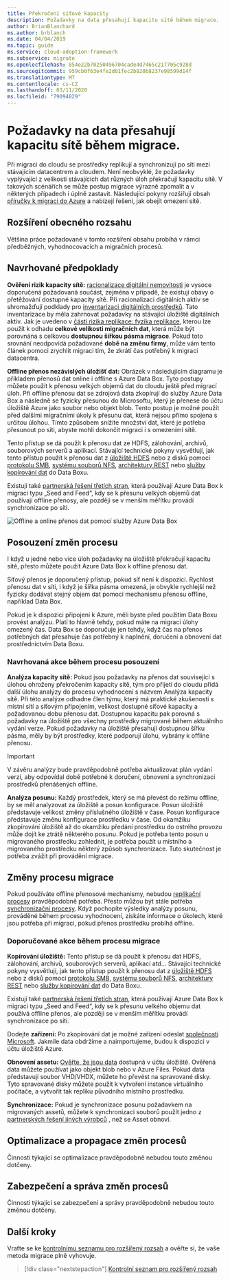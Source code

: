 ```yaml
---
title: Překročení síťové kapacity
description: Požadavky na data přesahují kapacitu sítě během migrace.
author: BrianBlanchard
ms.author: brblanch
ms.date: 04/04/2019
ms.topic: guide
ms.service: cloud-adoption-framework
ms.subservice: migrate
ms.openlocfilehash: 854e22b70250496704cade4d7465c217705c928d
ms.sourcegitcommit: 959cb0f63e4fe2d01fec2b820b8237e98599d14f
ms.translationtype: MT
ms.contentlocale: cs-CZ
ms.lasthandoff: 03/11/2020
ms.locfileid: "79094829"
---
```

<!-- cSpell:ignore HDFS databox VHDX -->

# <a name="data-requirements-exceed-network-capacity-during-a-migration-effort"></a>Požadavky na data přesahují kapacitu sítě během migrace.

Při migraci do cloudu se prostředky replikují a synchronizují po síti mezi stávajícím datacentrem a cloudem. Není neobvyklé, že požadavky vyplývající z velikosti stávajících dat různých úloh překračují kapacitu sítě. V takových scénářích se může postup migrace výrazně zpomalit a v některých případech i úplně zastavit. Následující pokyny rozšiřují obsah [příručky k migraci do Azure](../azure-migration-guide/index.md) a nabízejí řešení, jak obejít omezení sítě.

## <a name="general-scope-expansion"></a>Rozšíření obecného rozsahu

Většina práce požadované v tomto rozšíření obsahu probíhá v rámci předběžných, vyhodnocovacích a migračních procesů.

## <a name="suggested-prerequisites"></a>Navrhované předpoklady

**Ověření rizik kapacity sítě:** [racionalizace digitální nemovitosti](../../digital-estate/rationalize.md) je vysoce doporučená požadovaná součást, zejména v případě, že existují obavy o přetěžování dostupné kapacity sítě. Při racionalizaci digitálních aktiv se shromažďují podklady pro [inventarizaci digitálních prostředků](../../digital-estate/inventory.md). Tato inventarizace by měla zahrnovat požadavky na stávající úložiště digitálních aktiv. Jak je uvedeno v [části rizika replikace: fyzika replikace](../migration-considerations/migrate/replicate.md#replication-risks---physics-of-replication), kterou lze použít k odhadu **celkové velikosti migračních dat**, která může být porovnána s celkovou **dostupnou šířkou pásma migrace**. Pokud toto srovnání neodpovídá požadované **době na změnu firmy**, může vám tento článek pomoci zrychlit migraci tím, že zkrátí čas potřebný k migraci datacentra.

**Offline přenos nezávislých úložišť dat:** Obrázek v následujícím diagramu je příkladem přenosů dat online i offline s Azure Data Box. Tyto postupy můžete použít k přenosu velkých objemů dat do cloudu ještě před migrací úloh. Při offline přenosu dat se zdrojová data zkopírují do služby Azure Data Box a následně se fyzicky přesunou do Microsoftu, který je přenese do účtu úložiště Azure jako soubor nebo objekt blob. Tento postup je možné použít před dalšími migračními úkoly k přesunu dat, která nejsou přímo spojena s určitou úlohou. Tímto způsobem snížíte množství dat, které je potřeba přesunout po síti, abyste mohli dokončit migraci i s omezeními sítě.

Tento přístup se dá použít k přenosu dat ze HDFS, zálohování, archivů, souborových serverů a aplikací. Stávající technické pokyny vysvětlují, jak tento přístup použít k přenosu dat z [úložiště HDFS](https://docs.microsoft.com/azure/storage/blobs/data-lake-storage-migrate-on-premises-hdfs-cluster) nebo z disků pomocí [protokolu SMB](https://docs.microsoft.com/azure/databox/data-box-deploy-copy-data), [systému souborů NFS](https://docs.microsoft.com/azure/databox/data-box-deploy-copy-data-via-nfs), [architektury REST](https://docs.microsoft.com/azure/databox/data-box-deploy-copy-data-via-rest) nebo [služby kopírování dat](https://docs.microsoft.com/azure/databox/data-box-deploy-copy-data-via-copy-service) do Data Boxu.

Existují také [partnerská řešení třetích stran](https://azuremarketplace.microsoft.com/campaigns/databox/azure-data-box), která používají Azure Data Box k migraci typu „Seed and Feed“, kdy se k přesunu velkých objemů dat používají offline přenosy, ale později se v menším měřítku provádí synchronizace po síti.

![Offline a online přenos dat pomocí služby Azure Data Box](../../_images/migrate/databox.png)

## <a name="assess-process-changes"></a>Posouzení změn procesu

I když u jedné nebo více úloh požadavky na úložiště překračují kapacitu sítě, přesto můžete použít Azure Data Box k offline přenosu dat.

Síťový přenos je doporučený přístup, pokud síť není k dispozici. Rychlost přenosu dat v síti, i když je šířka pásma omezená, je obvykle rychlejší než fyzicky dodávat stejný objem dat pomocí mechanismu přenosu offline, například Data Box.

Pokud je k dispozici připojení k Azure, měli byste před použitím Data Boxu provést analýzu. Platí to hlavně tehdy, pokud máte na migraci úlohy omezený čas. Data Box se doporučuje jen tehdy, když čas na přenos potřebných dat přesahuje čas potřebný k naplnění, doručení a obnovení dat prostřednictvím Data Boxu.

### <a name="suggested-action-during-the-assess-process"></a>Navrhovaná akce během procesu posouzení

**Analýza kapacity sítě:** Pokud jsou požadavky na přenos dat související s úlohou ohroženy překročením kapacity sítě, tým pro přijetí do cloudu přidá další úlohu analýzy do procesu vyhodnocení s názvem Analýza kapacity sítě. Při této analýze odhadne člen týmu, který má praktické zkušenosti s místní sítí a síťovým připojením, velikost dostupné síťové kapacity a požadovanou dobu přenosu dat. Dostupnou kapacitu pak porovná s požadavky na úložiště pro všechny prostředky migrované během aktuálního vydání verze. Pokud požadavky na úložiště přesahují dostupnou šířku pásma, měly by být prostředky, které podporují úlohu, vybrány k offline přenosu.

> [!IMPORTANT]
> V závěru analýzy bude pravděpodobně potřeba aktualizovat plán vydání verzí, aby odpovídal době potřebné k doručení, obnovení a synchronizaci prostředků přenášených offline.

**Analýza posunu:** Každý prostředek, který se má převést do režimu offline, by se měl analyzovat za úložiště a posun konfigurace. Posun úložiště představuje velikost změny příslušného úložiště v čase. Posun konfigurace představuje změnu konfigurace prostředku v čase. Od okamžiku zkopírování úložiště až do okamžiku předání prostředku do ostrého provozu může dojít ke ztrátě některého posunu. Pokud je potřeba tento posun u migrovaného prostředku zohlednit, je potřeba použít u místního a migrovaného prostředku některý způsob synchronizace. Tuto skutečnost je potřeba zvážit při provádění migrace.

## <a name="migrate-process-changes"></a>Změny procesu migrace

Pokud používáte offline přenosové mechanismy, nebudou [replikační procesy](../migration-considerations/migrate/replicate.md) pravděpodobně potřeba. Přesto můžou být stále potřeba [synchronizační procesy](../migration-considerations/migrate/replicate.md). Když pochopíte výsledky analýzy posunu, prováděné během procesu vyhodnocení, získáte informace o úkolech, které jsou potřeba při migraci, pokud přenos prostředku probíhá offline.

### <a name="suggested-action-during-the-migrate-process"></a>Doporučované akce během procesu migrace

**Kopírování úložiště:** Tento přístup se dá použít k přenosu dat HDFS, zálohování, archivů, souborových serverů, aplikací atd... Stávající technické pokyny vysvětlují, jak tento přístup použít k přenosu dat z [úložiště HDFS](https://docs.microsoft.com/azure/storage/blobs/data-lake-storage-migrate-on-premises-hdfs-cluster) nebo z disků pomocí [protokolu SMB](https://docs.microsoft.com/azure/databox/data-box-deploy-copy-data), [systému souborů NFS](https://docs.microsoft.com/azure/databox/data-box-deploy-copy-data-via-nfs), [architektury REST](https://docs.microsoft.com/azure/databox/data-box-deploy-copy-data-via-rest) nebo [služby kopírování dat](https://docs.microsoft.com/azure/databox/data-box-deploy-copy-data-via-copy-service) do Data Boxu.

Existují také [partnerská řešení třetích stran](https://azuremarketplace.microsoft.com/campaigns/databox/azure-data-box), která používají Azure Data Box k migraci typu „Seed and Feed“, kdy se k přesunu velkého objemu dat používá offline přenos, ale později se v menším měřítku provádí synchronizace po síti.

Dodejte **zařízení:** Po zkopírování dat je možné zařízení odeslat [společnosti Microsoft](https://docs.microsoft.com/azure/databox/data-box-deploy-picked-up). Jakmile data obdržíme a naimportujeme, budou k dispozici v účtu úložiště Azure.

**Obnovení assetu:** [Ověřte, že jsou data](https://docs.microsoft.com/azure/databox/data-box-deploy-picked-up#verify-data-upload-to-azure) dostupná v účtu úložiště. Ověřená data můžete používat jako objekt blob nebo v Azure Files. Pokud data představují soubor VHD/VHDX, můžete ho převést na spravované disky. Tyto spravované disky můžete použít k vytvoření instance virtuálního počítače, a vytvořit tak repliku původního místního prostředku.

**Synchronizace:** Pokud je synchronizace posunu požadavkem na migrovaných assetů, můžete k synchronizaci souborů použít jedno z [partnerských řešení jiných výrobců](https://azuremarketplace.microsoft.com/campaigns/databox/azure-data-box) , než se Asset obnoví.

## <a name="optimize-and-promote-process-changes"></a>Optimalizace a propagace změn procesů

Činnosti týkající se optimalizace pravděpodobně nebudou touto změnou dotčeny.

## <a name="secure-and-manage-process-changes"></a>Zabezpečení a správa změn procesů

Činnosti týkající se zabezpečení a správy pravděpodobně nebudou touto změnou dotčeny.

## <a name="next-steps"></a>Další kroky

Vraťte se ke [kontrolnímu seznamu pro rozšířený rozsah](./index.md) a ověřte si, že vaše metoda migrace plně vyhovuje.

> [!div class="nextstepaction"]
> [Kontrolní seznam pro rozšířený rozsah](./index.md)

